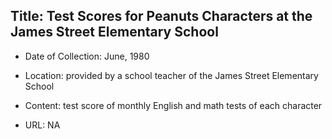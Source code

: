 ## Title: Test Scores for Peanuts Characters at the James Street Elementary School

- Date of Collection: June, 1980

- Location: provided by a school teacher of the James Street Elementary School

- Content: test score of monthly English and math tests of each character

- URL: NA

